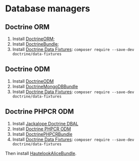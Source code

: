 # Database managers

## Doctrine ORM
1. Install [DoctrineORM](http://doctrine-orm.readthedocs.org/projects/doctrine-orm/en/latest/reference/configuration.html);
2. Install [DoctrineBundle](http://symfony.com/doc/master/bundles/DoctrineBundle/installation.html);
3. Install [Doctrine Data Fixtures](https://github.com/doctrine/data-fixtures): `composer require --save-dev doctrine/data-fixtures`

## Doctrine ODM
1. Install [DoctrineODM](http://doctrine-orm.readthedocs.org/projects/doctrine-mongodb-odm/en/latest/reference/introduction.html#setup)
2. Install [DoctrineMongoDBBundle](http://symfony.com/doc/current/bundles/DoctrineMongoDBBundle/index.html#installation)
3. Install [Doctrine Data Fixtures](https://github.com/doctrine/data-fixtures): `composer require --save-dev doctrine/data-fixtures`

## Doctrine PHPCR ODM
1. Install [Jackalope Doctrine DBAL](https://github.com/jackalope/jackalope-doctrine-dbal#installation)
2. Install [Doctrine PHPCR ODM](http://doctrine-orm.readthedocs.org/projects/doctrine-phpcr-odm/en/latest/reference/installation-configuration.html)
3. Install [DoctrinePHPCRBundle](http://symfony.com/doc/current/cmf/bundles/phpcr_odm/introduction.html)
4. Install [Doctrine Data Fixtures](https://github.com/doctrine/data-fixtures): `composer require --save-dev doctrine/data-fixtures`

Then install [HautelookAliceBundle](https://github.com/hautelook/AliceBundle#installation).
